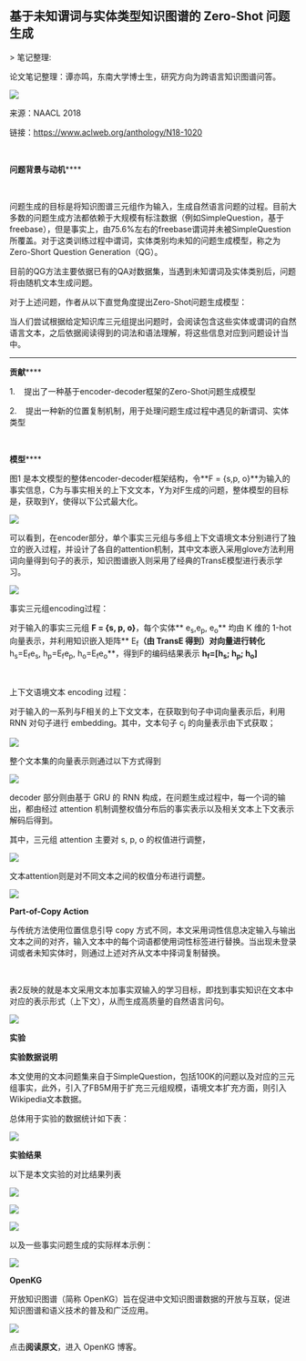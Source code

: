 
## 基于未知谓词与实体类型知识图谱的 Zero-Shot 问题生成

&gt; 笔记整理: 

论文笔记整理：谭亦鸣，东南大学博士生，研究方向为跨语言知识图谱问答。

![](img/基于未知谓词与实体类型知识图谱的-Zero-Shot-问题生成.md_1.png)

来源：NAACL 2018

链接：https://www.aclweb.org/anthology/N18-1020

 

**问题背景与动机******

 

问题生成的目标是将知识图谱三元组作为输入，生成自然语言问题的过程。目前大多数的问题生成方法都依赖于大规模有标注数据（例如SimpleQuestion，基于freebase），但是事实上，由75.6%左右的freebase谓词并未被SimpleQuestion所覆盖。对于这类训练过程中谓词，实体类别均未知的问题生成模型，称之为Zero-Short Question Generation（QG）。

目前的QG方法主要依据已有的QA对数据集，当遇到未知谓词及实体类别后，问题将由随机文本生成问题。

对于上述问题，作者从以下直觉角度提出Zero-Shot问题生成模型：

当人们尝试根据给定知识库三元组提出问题时，会阅读包含这些实体或谓词的自然语言文本，之后依据阅读得到的词法和语法理解，将这些信息对应到问题设计当中。

****

**贡献******

1.    提出了一种基于encoder-decoder框架的Zero-Shot问题生成模型

2.    提出一种新的位置复制机制，用于处理问题生成过程中遇见的新谓词、实体类型

 

**模型******

图1 是本文模型的整体encoder-decoder框架结构，令**F = {s,p, o}**为输入的事实信息，C为与事实相关的上下文文本，Y为对F生成的问题，整体模型的目标是，获取到Y，使得以下公式最大化。

![](img/基于未知谓词与实体类型知识图谱的-Zero-Shot-问题生成.md_2.png)

可以看到，在encoder部分，单个事实三元组与多组上下文语境文本分别进行了独立的嵌入过程，并设计了各自的attention机制，其中文本嵌入采用glove方法利用词向量得到句子的表示，知识图谱嵌入则采用了经典的TransE模型进行表示学习。

![](img/基于未知谓词与实体类型知识图谱的-Zero-Shot-问题生成.md_3.png)

事实三元组encoding过程：

对于输入的事实三元组 **F = {s, p, o}**，每个实体** e<sub>s</sub>,e<sub>p</sub>, e<sub>o</sub>** 均由 K 维的 1-hot 向量表示，并利用知识嵌入矩阵** E<sub>f</sub>**（由 TransE 得到）对向量进行转化** h<sub>s</sub>=E<sub>f</sub>e<sub>s</sub>, h<sub>p</sub>=E<sub>f</sub>e<sub>p</sub>, h<sub>o</sub>=E<sub>f</sub>e<sub>o</sub>**，得到F的编码结果表示 **h<sub>f</sub>=[h<sub>s</sub>; h<sub>p</sub>; h<sub>o</sub>]**

 

上下文语境文本 encoding 过程：

对于输入的一系列与F相关的上下文文本，在获取到句子中词向量表示后，利用 RNN 对句子进行 embedding。其中，文本句子 c<sub>j</sub> 的向量表示由下式获取；

![](img/基于未知谓词与实体类型知识图谱的-Zero-Shot-问题生成.md_4.png)

整个文本集的向量表示则通过以下方式得到

![](img/基于未知谓词与实体类型知识图谱的-Zero-Shot-问题生成.md_5.png)

decoder 部分则由基于 GRU 的 RNN 构成，在问题生成过程中，每一个词的输出，都由经过 attention 机制调整权值分布后的事实表示以及相关文本上下文表示解码后得到。

其中，三元组 attention 主要对 s, p, o 的权值进行调整，

![](img/基于未知谓词与实体类型知识图谱的-Zero-Shot-问题生成.md_6.png)

文本attention则是对不同文本之间的权值分布进行调整。

![](img/基于未知谓词与实体类型知识图谱的-Zero-Shot-问题生成.md_7.png)

**Part-of-Copy Action**

与传统方法使用位置信息引导 copy 方式不同，本文采用词性信息决定输入与输出文本之间的对齐，输入文本中的每个词语都使用词性标签进行替换。当出现未登录词或者未知实体时，则通过上述对齐从文本中择词复制替换。

 

表2反映的就是本文采用文本加事实双输入的学习目标，即找到事实知识在文本中对应的表示形式（上下文），从而生成高质量的自然语言问句。

![](img/基于未知谓词与实体类型知识图谱的-Zero-Shot-问题生成.md_8.png)

**实验**

**实验数据说明**

本文使用的文本问题集来自于SimpleQuestion，包括100K的问题以及对应的三元组事实，此外，引入了FB5M用于扩充三元组规模，语境文本扩充方面，则引入Wikipedia文本数据。

总体用于实验的数据统计如下表：

![](img/基于未知谓词与实体类型知识图谱的-Zero-Shot-问题生成.md_9.png)

**实验结果**

以下是本文实验的对比结果列表

![](img/基于未知谓词与实体类型知识图谱的-Zero-Shot-问题生成.md_10.png)

![](img/基于未知谓词与实体类型知识图谱的-Zero-Shot-问题生成.md_11.png)

![](img/基于未知谓词与实体类型知识图谱的-Zero-Shot-问题生成.md_12.png)

以及一些事实问题生成的实际样本示例：

![](img/基于未知谓词与实体类型知识图谱的-Zero-Shot-问题生成.md_13.png)





**OpenKG**



开放知识图谱（简称 OpenKG）旨在促进中文知识图谱数据的开放与互联，促进知识图谱和语义技术的普及和广泛应用。

![](img/基于未知谓词与实体类型知识图谱的-Zero-Shot-问题生成.md_14.jpeg)

点击**阅读原文**，进入 OpenKG 博客。
